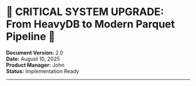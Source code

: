 # **🚨 CRITICAL SYSTEM UPGRADE: From HeavyDB to Modern Parquet Pipeline 🚨**

**Document Version:** 2.0  
**Date:** August 10, 2025  
**Product Manager:** John  
**Status:** Implementation Ready  

---
